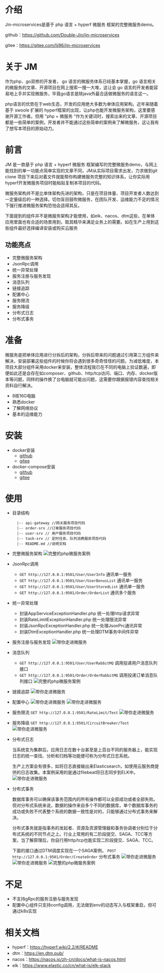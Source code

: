 # 介绍

Jin-microservices是基于 php 语言 + hyperf 微服务 框架的完整微服务demo。

github：https://github.com/Double-Jin/jin-microservices

gitee：https://gitee.com/ljj96/jin-microservices

# 关于 JM

作为php、go双修的开发者， go 语言的微服务体系已经基本掌握，go 语言相关的微服务的文章、开源项目在网上搜索一搜一大堆，这让会 go 语言的开发者能容易地上手并实现微服务，毕竟go语言是除java外最合适做微服务的语言这一。

php语言的优势在于web生态，开发的应用绝大多数为单体应用架构。近年来随着基于 swoole 扩展的 hyperf框架的出现，让php也能开发微服务架构，这里要感谢开源工作者。但用 "php + 微服务 "作为关键词时，搜索出来的文章、开源项目都是一些简单的案例，开发者并不能通过这些简单的案例来了解微服务，这让我有了想写本项目的原始动力。

# 前言

JM 是一款基于 php 语言 + hyperf 微服务 框架编写的完整微服务demo，与网上能找到的单一功能点简单实现的文章不同，JM从实际项目需求出发，力求做到git clone 项目下来后对着文件就能帮你构建微服务完整的知识体系，让你实际用hyperf开发微服务项目时能粘贴复制本项目的代码。

微服务架构并不是比单体架构先进的架构，只是在项目体量、项目开发者人数达到一定量级后的一种选择。切勿盲目鼓吹微服务，在团队开发、运维能力不足的情况下强行推进微服务架构恐怕会适得其反。

下面提到的组件并不是微服务架构才能使用，如elk、nacos、dtm这些，在单体应用里面也有合适的场景用到，取其精华来满足业务上的需要。如在生产上用到这些组件最好选择编译安装或购买云服务

## 功能亮点

* 完整微服务架构
* JsonRpc调用
* 统一异常处理
* 服务注册与服务发现
* 消息队列
* 链接追踪
* 配置中心
* 服务限流
* 服务降级
* 分布式日志
* 分布式事务

# 准备
微服务是把单体应用进行分拆后的架构，分拆后带来的问题通过引用第三方组件来解决，安装部署这些组件的时候你将会遇到很多奇奇怪怪的问题。为减低难度，本项目大部分组件采用docker来安装，整体流程我已在不同的电脑上验证数遍，即便如此还是会存在如composer、github、http/tcp访问、端口、内存、docker版本等问题，同样的操作换了台电脑就可能出问题，这需要你跟据报错内容查找相关资料自行解决。

- 8核16G电脑
- 熟悉docker
- 了解网络协议
- 基本的运维能力

# 安装

- docker安装
  - [github](https://github.com/Double-Jin/jin-microservices/blob/main/DEPLOY_ONE.md)
  - [gitee](https://gitee.com/ljj96/jin-microservices/blob/main/DEPLOY_ONE.md)
- docker-compose安装
  - [github](https://github.com/Double-Jin/jin-microservices/blob/main/DEPLOY_TWO.md)
  - [gitee](https://gitee.com/ljj96/jin-microservices/blob/main/DEPLOY_TWO.md)

# 使用

* 目录结构
  ```
    |-- api-gateway //网关服务项目代码 
    |-- order-srv //订单服务项目代码
    |-- user-srv // 用户服务项目代码
    |-- task-srv // 定时任务、队列消费服务项目代码
    |-- README.md //说明文档
  ```

* 完整微服务架构
  ![完整的php微服务案例](https://cdn.learnku.com/uploads/images/202206/15/36324/zfxnraiUJx.png!large)

* JsonRpc调用
  - `GET http://127.0.0.1:9501/User/UserInfo` 通讯单一服务
  - `GET http://127.0.0.1:9501/User/UserBonusList` 通讯单一服务
  - `GET http://127.0.0.1:9501/User/UserStoredList` 通讯单一服务
  - `GET http://127.0.0.1:9501/Order/OrderList` 通讯多个服务

* 统一异常处理
  - 封装AppServiceExceptionHandler.php 统一处理http请求异常
  - 封装RateLimitExceptionHandler.php 统一处理限流异常
  - 封装JsonRpcExceptionHandler.php 统一处理JsonPrc通讯异常
  - 封装DtmExceptionHandler.php 统一处理DTM事务中间件异常

* 服务注册与服务发现
  ![带你走进微服务](https://cdn.learnku.com/uploads/images/202205/31/36324/03VknWhiB6.png!large)

* 消息队列
  - `GET http://127.0.0.1:9501/User/UserRabbitMQ` 调用投递用户消息队列接口
  - `GET http://127.0.0.1:9501/Order/OrderRabbitMQ` 调用投递订单消息队列接口
  ![完整的php微服务案例](https://cdn.learnku.com/uploads/images/202206/15/36324/0BU5P5RHTL.jpeg!large)
  
* 链接追踪
  ![带你走进微服务](https://cdn.learnku.com/uploads/images/202205/31/36324/PaiIwXUVrr.png!large)

* 配置中心
  ![带你走进微服务](https://cdn.learnku.com/uploads/images/202205/31/36324/SfiKibJ55r.png!large)
  ![带你走进微服务](https://cdn.learnku.com/uploads/images/202205/31/36324/K4Zf5zlBhq.png!large)

* 服务限流
  `GET http://127.0.0.1:9501/RateLimit/Test`
  ![带你走进微服务](https://cdn.learnku.com/uploads/images/202205/31/36324/QpZmGG31WD.png!large)

* 服务降级
  `GET http://127.0.0.1:9501/CircuitBreaker/Test`
  ![带你走进微服务](https://cdn.learnku.com/uploads/images/202205/31/36324/bpVBwAgOKl.png!large)

* 分布式日志
  
  当系统变为集群后，应用日志在数十台甚至是上百台不同的服务器上，能实现日志的统一查找、分析和归档等功能便可称为分布式日志系统。
  
  生产上方案会有很多，如将日志直接输出来Elasticsearch，如使用云服务商提供的日志收集。本案例采用的是通过filebeat将日志同步到ELK中。
  ![带你走进微服务](https://cdn.learnku.com/uploads/images/202205/31/36324/qFqXMfcYu2.png!large)


* 分布式事务
  
  数据库事务可以确保该事务范围内的所有操作都可以全部成功或者全部失败。但对分布式系统来说，数据的操作来自多个不同的数据库，单个数据库事务的成功或失败不代表整个系统的数据一致性是对的，只能够通过分布式事务来解决。
  
  分布式事务就是指事务的发起者、资源及资源管理器和事务协调者分别位于分布式系统的不同节点之上。行业上常用的有二阶段提交、SAGA、TCC等方案，当了解原理后，你自行用http/tcp也能实现二阶段提交、SAGA、TCC。
  
  下面的接口通过DTM调度实现在一个SAGA案例。
  `POST http://127.0.0.1:9501/Order/CreateOrder` 分布式事务
  ![带你走进微服务](https://cdn.learnku.com/uploads/images/202205/31/36324/7tiJcnKiXi.png!large)
  ![带你走进微服务](https://cdn.learnku.com/uploads/images/202205/31/36324/a5v6AdYVT2.png!large)
  ![完整的php微服务案例](https://cdn.learnku.com/uploads/images/202206/15/36324/txAseIwfVr.png!large)
  
# 不足
* 不支持gRpc的服务注册与服务发现
* 配置中心组件只支持config调用，无法做到env的动态写入与框架重启，但可通过k8s实现

# 相关文档
- hyperf：https://hyperf.wiki/2.2/#/README
- dtm：https://en.dtm.pub/
- nacos：https://nacos.io/zh-cn/docs/what-is-nacos.html
- elk：https://www.elastic.co/cn/what-is/elk-stack 